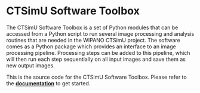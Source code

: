 # CTSimU Software Toolbox

The CTSimU Software Toolbox is a set of Python modules that can be accessed from a Python script to run several image processing and analysis routines that are needed in the WIPANO CTSimU project. The software comes as a Python package which provides an interface to an image processing pipeline. Processing steps can be added to this pipeline, which will then run each step sequentially on all input images and save them as new output images.

This is the source code for the CTSimU Software Toolbox. Please refer to the **[documentation](https://bamresearch.github.io/ctsimu-toolbox/)** to get started.